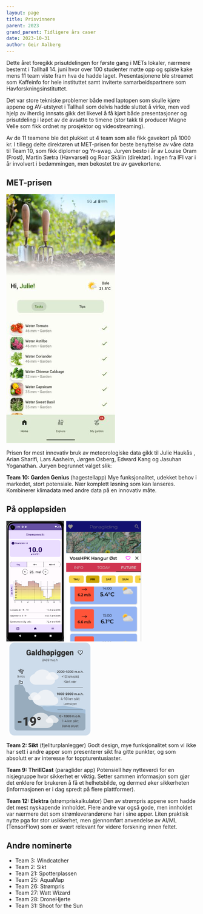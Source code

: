 ```yaml
---
layout: page
title: Prisvinnere
parent: 2023
grand_parent: Tidligere års caser
date: 2023-10-31
author: Geir Aalberg
---
```


Dette året foregikk prisutdelingen for første gang i METs lokaler, nærmere
bestemt i Tallhall 14. juni hvor over 100 studenter møtte opp og spiste kake
mens 11 team viste fram hva de hadde laget. Presentasjonene ble streamet som
Kaffeinfo for hele instituttet samt inviterte samarbeidspartnere som
Havforskningsinstituttet.

Det var store tekniske problemer både med laptopen som
skulle kjøre appene og AV-utstyret i Tallhall som delvis hadde sluttet å virke,
men ved hjelp av iherdig innsats gikk det likevel å få kjørt både presentasjoner
og prisutdeling i løpet av de avsatte to timene (stor takk til producer Magne
Velle som fikk ordnet ny prosjektor og videostreaming).

Av de 11 teamene ble det plukket ut 4 team som alle fikk gavekort på 1000 kr. I
tillegg delte direktøren ut MET-prisen for beste benyttelse av våre data til
Team 10, som fikk diplomer og Yr-swag. Juryen besto i år av Louise Oram (Frost),
Martin Sætra (Havvarsel) og Roar Skålin (direktør). Ingen fra IFI var i år
involvert i bedømmingen, men bekostet tre av gavekortene.

## MET-prisen

<img src="Team10.png" alt="Team10"  />

Prisen for mest innovativ bruk av meteorologiske data gikk til Julie Haukås ,
Arian Sharifi, Lars Aasheim, Jørgen Osberg, Edward Kang og Jasuhan Yoganathan.
Juryen begrunnet valget slik:

**Team 10: Garden Genius** (hagestellapp) Mye funksjonalitet, udekket behov i
markedet, stort potensiale. Nær komplett løsning som kan lanseres. Kombinerer
klimadata med andre data på en innovativ måte.

## På oppløpsiden

<img src="Team12.png" alt="Team12" style="zoom: 50%; padding-right: 12px"
/>![Team9](Team9.png)<img src="Team2.png" alt="Team2" style="zoom: 67%;
padding-left: 12px" />

**Team 2: Sikt** (fjellturplanlegger) Godt design, mye funksjonalitet som vi
ikke har sett i andre apper som presenterer sikt fra gitte punkter, og som
absolutt er av interesse for toppturentusiaster.

**Team 9: ThrillCast** (paraglider app) Potensiell høy nytteverdi for en
nisjegruppe hvor sikkerhet er viktig. Setter sammen informasjon som gjør det
enklere for brukeren å få et helhetsbilde, og dermed øker sikkerheten
(informasjonen er i dag spredt på flere plattformer).

**Team 12: Elektra** (strømpriskalkulator) Den av strømpris appene som hadde det
mest nyskapende innholdet. Flere andre var også gode, men innholdet var nærmere
det som strømleverandørene har i sine apper. Liten praktisk nytte pga for stor
usikkerhet, men gjennomført anvendelse av AI/ML (TensorFlow) som er svært
relevant for videre forskning innen feltet.

## Andre nominerte

- Team 3: Windcatcher
- Team 2: Sikt
- Team 21: Spotterplassen
- Team 25: AquaMap
- Team 26: Strømpris
- Team 27: Watt Wizard
- Team 28: DroneHjerte
- Team 31: Shoot for the Sun
